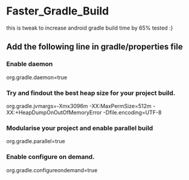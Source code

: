# Faster_Gradle_Build
this is tweak to increase android gradle build time by 65% tested :}

## Add the following line in gradle/properties file

### Enable daemon
org.gradle.daemon=true

### Try and findout the best heap size for your project build.
org.gradle.jvmargs=-Xmx3096m -XX:MaxPermSize=512m -XX:+HeapDumpOnOutOfMemoryError -Dfile.encoding=UTF-8

### Modularise your project and enable parallel build
org.gradle.parallel=true

### Enable configure on demand.
org.gradle.configureondemand=true
